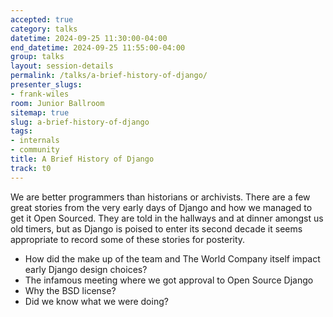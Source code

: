 ```yaml
---
accepted: true
category: talks
datetime: 2024-09-25 11:30:00-04:00
end_datetime: 2024-09-25 11:55:00-04:00
group: talks
layout: session-details
permalink: /talks/a-brief-history-of-django/
presenter_slugs:
- frank-wiles
room: Junior Ballroom
sitemap: true
slug: a-brief-history-of-django
tags:
- internals
- community
title: A Brief History of Django
track: t0
---
```


We are better programmers than historians or archivists.  There are a few great stories from the very early days of Django and how we managed to get it Open Sourced.   They are told in the hallways and at dinner amongst us old timers, but as Django is poised to enter its second decade it seems appropriate to record some of these stories for posterity. 

- How did the make up of the team and The World Company itself impact early Django design choices? 
- The infamous meeting where we got approval to Open Source Django
- Why the BSD license?
- Did we know what we were doing?